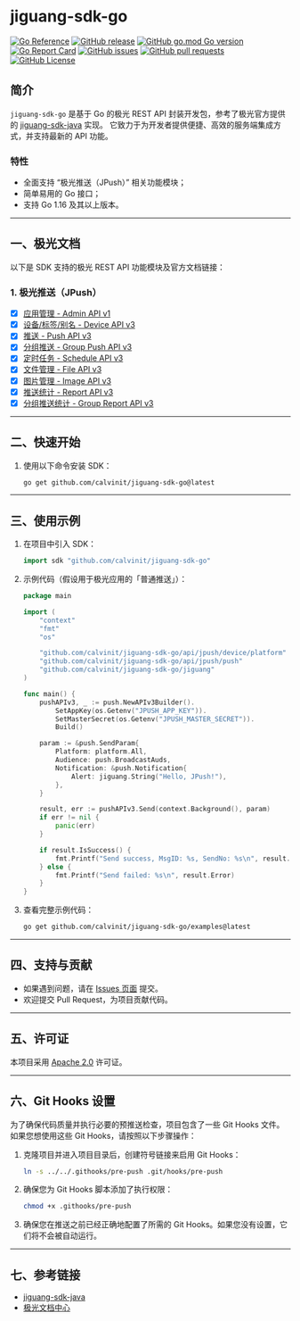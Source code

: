 # jiguang-sdk-go

[![Go Reference](https://pkg.go.dev/badge/github.com/calvinit/jiguang-sdk-go.svg)](https://pkg.go.dev/github.com/calvinit/jiguang-sdk-go)
[![GitHub release](https://img.shields.io/github/v/release/calvinit/jiguang-sdk-go)](https://github.com/calvinit/jiguang-sdk-go/releases)
[![GitHub go.mod Go version](https://img.shields.io/github/go-mod/go-version/calvinit/jiguang-sdk-go)](https://golang.org/doc/devel/release.html)
[![Go Report Card](https://goreportcard.com/badge/github.com/calvinit/jiguang-sdk-go)](https://goreportcard.com/report/github.com/calvinit/jiguang-sdk-go)
[![GitHub issues](https://img.shields.io/github/issues/calvinit/jiguang-sdk-go)](https://github.com/calvinit/jiguang-sdk-go/issues)
[![GitHub pull requests](https://img.shields.io/github/issues-pr/calvinit/jiguang-sdk-go)](https://github.com/calvinit/jiguang-sdk-go/pulls)
[![GitHub License](https://img.shields.io/github/license/calvinit/jiguang-sdk-go)](https://github.com/calvinit/jiguang-sdk-go?tab=Apache-2.0-1-ov-file#readme)

## 简介

`jiguang-sdk-go` 是基于 Go 的极光 REST API
封装开发包，参考了极光官方提供的 [jiguang-sdk-java](https://github.com/jpush/jiguang-sdk-java) 实现。
它致力于为开发者提供便捷、高效的服务端集成方式，并支持最新的 API 功能。

### 特性

- 全面支持 “极光推送（JPush）” 相关功能模块；
- 简单易用的 Go 接口；
- 支持 Go 1.16 及其以上版本。

---

## 一、极光文档

以下是 SDK 支持的极光 REST API 功能模块及官方文档链接：

### 1. 极光推送（JPush）

- [x] [应用管理 - Admin API v1](https://docs.jiguang.cn/jpush/server/push/rest_api_admin_api_v1)
- [x] [设备/标签/别名 - Device API v3](https://docs.jiguang.cn/jpush/server/push/rest_api_v3_device)
- [x] [推送 - Push API v3](https://docs.jiguang.cn/jpush/server/push/rest_api_v3_push)
- [x] [分组推送 - Group Push API v3](https://docs.jiguang.cn/jpush/server/push/rest_api_v3_push_grouppush)
- [x] [定时任务 - Schedule API v3](https://docs.jiguang.cn/jpush/server/push/rest_api_push_schedule)
- [x] [文件管理 - File API v3](https://docs.jiguang.cn/jpush/server/push/rest_api_v3_file)
- [x] [图片管理 - Image API v3](https://docs.jiguang.cn/jpush/server/push/rest_api_v3_image)
- [x] [推送统计 - Report API v3](https://docs.jiguang.cn/jpush/server/push/rest_api_v3_report)
- [x] [分组推送统计 - Group Report API v3](https://docs.jiguang.cn/jpush/server/push/rest_api_v3_report)

---

## 二、快速开始

1. 使用以下命令安装 SDK：
    ```bash
    go get github.com/calvinit/jiguang-sdk-go@latest
    ```

---

## 三、使用示例

1. 在项目中引入 SDK：
    ```go
    import sdk "github.com/calvinit/jiguang-sdk-go"
    ```

2. 示例代码（假设用于极光应用的「普通推送」）：
    ```go
    package main

    import (
        "context"
        "fmt"
        "os"
    
        "github.com/calvinit/jiguang-sdk-go/api/jpush/device/platform"
        "github.com/calvinit/jiguang-sdk-go/api/jpush/push"
        "github.com/calvinit/jiguang-sdk-go/jiguang"
    )
    
    func main() {
        pushAPIv3, _ := push.NewAPIv3Builder().
    		SetAppKey(os.Getenv("JPUSH_APP_KEY")).
    		SetMasterSecret(os.Getenv("JPUSH_MASTER_SECRET")).
    		Build()
    
        param := &push.SendParam{
            Platform: platform.All,
            Audience: push.BroadcastAuds,
            Notification: &push.Notification{
                Alert: jiguang.String("Hello, JPush!"),
            },
        }
    
        result, err := pushAPIv3.Send(context.Background(), param)
        if err != nil {
            panic(err)
        }
    
        if result.IsSuccess() {
            fmt.Printf("Send success, MsgID: %s, SendNo: %s\n", result.MsgID, result.SendNo)
        } else {
            fmt.Printf("Send failed: %s\n", result.Error)
        }
    }
    ```

3. 查看完整示例代码：
    ```bash
    go get github.com/calvinit/jiguang-sdk-go/examples@latest
    ```

---

## 四、支持与贡献

- 如果遇到问题，请在 [Issues 页面](https://github.com/calvinit/jiguang-sdk-go/issues/new) 提交。
- 欢迎提交 Pull Request，为项目贡献代码。

---

## 五、许可证

本项目采用 [Apache 2.0](https://github.com/calvinit/jiguang-sdk-go?tab=Apache-2.0-1-ov-file#readme) 许可证。

---

## 六、Git Hooks 设置

为了确保代码质量并执行必要的预推送检查，项目包含了一些 Git Hooks 文件。如果您想使用这些 Git Hooks，请按照以下步骤操作：

1. 克隆项目并进入项目目录后，创建符号链接来启用 Git Hooks：
    ```bash
    ln -s ../../.githooks/pre-push .git/hooks/pre-push
    ```
2. 确保您为 Git Hooks 脚本添加了执行权限：
    ```bash
    chmod +x .githooks/pre-push
    ```
3. 确保您在推送之前已经正确地配置了所需的 Git Hooks。如果您没有设置，它们将不会被自动运行。

---

## 七、参考链接

- [jiguang-sdk-java](https://github.com/jpush/jiguang-sdk-java)
- [极光文档中心](https://docs.jiguang.cn)